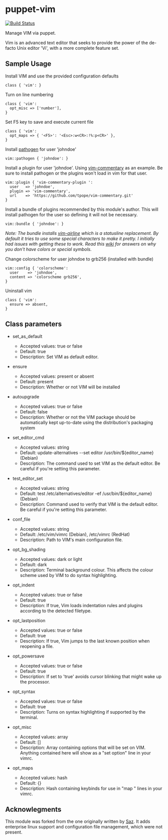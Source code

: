 # puppet-vim

[![Build Status](https://travis-ci.org/zanloy/puppet-vim.svg?branch=master)](https://travis-ci.org/zanloy/puppet-vim)

Manage VIM via puppet.

Vim is an advanced text editor that seeks to provide the power of the de-facto Unix editor 'Vi', with a more complete feature set. 

## Sample Usage
Install VIM and use the provided configuration defaults

```
class { 'vim': }
```

Turn on line numbering

```
class { 'vim':
  opt_misc => ['number'],
}
```

Set F5 key to save and execute current file

```
class { 'vim':
  opt_maps => { '<F5>': '<Esc>:w<CR>:!%:p<CR>' },
}
```

Install [pathogen](https://github.com/tpope/vim-pathogen) for user 'johndoe'

```
vim::pathogen { 'johndoe': }
```

Install a plugin for user 'johndoe'.
Using [vim-commentary](https://github.com/tpope/vim-commentary) as an example.
Be sure to install pathogen or the plugins won't load in vim for that user.

```
vim::plugin { 'vim-commentary-plugin ': 
  user   => 'johndoe',
  plugin => 'vim-commentary',
  url    => 'https://github.com/tpope/vim-commentary.git' 
}
```

Install a bundle of plugins recommended by this module's author. This will
install pathogen for the user so defining it will not be necessary.

```
vim::bundle { 'johndoe': }
```

_Note: The bundle installs [vim-airline](https://github.com/bling/vim-airline) which
is a statusline replacement. By default it tries to use some special characters
to make it pretty. I initially had issues with getting these to work. Read
this [wiki](https://github.com/bling/vim-airline/wiki/FAQ) for answers on why
you don't have colors or special symbols._

Change colorscheme for user johndoe to grb256 (installed with bundle)

```
vim::config { 'colorscheme':
  user    => 'johndoe',
  content => 'colorscheme grb256',
}
```

Uninstall vim

```
class { 'vim':
  ensure => absent,
}
```

## Class parameters
* set_as_default
  * Accepted values: true or false
  * Default: true
  * Description: Set VIM as default editor.

* ensure 
  * Accepted values: present or absent 
  * Default: present
  * Description: Whether or not VIM will be installed

* autoupgrade 
  * Accepted values: true or false
  * Default: false
  * Description: Whether or not the VIM package should be automatically kept
    up-to-date using the distribution's packaging system

* set_editor_cmd
  * Accepted values: string
  * Default: update-alternatives --set editor /usr/bin/${editor_name} (Debian)
  * Description: The command used to set VIM as the default editor. Be careful
    if you're setting this parameter.

* test_editor_set 
  * Accepted values: string
  * Default: test /etc/alternatives/editor -ef /usr/bin/${editor_name} (Debian)
  * Description: Command used to verify that VIM is the default editor. Be
    careful if you're setting this parameter.

* conf_file
  * Accepted values: string
  * Default: /etc/vim/vimrc (Debian), /etc/vimrc (RedHat)
  * Description: Path to VIM's main configuration file.

* opt_bg_shading
  * Accepted values: dark or light
  * Default: dark
  * Description: Terminal background colour. This affects the colour scheme used
    by VIM to do syntax highlighting.

* opt_indent
  * Accepted values: true or false
  * Default: true
  * Description: If true, Vim loads indentation rules and plugins according to
    the detected filetype.

* opt_lastposition
  * Accepted values: true or false
  * Default: true
  * Description: If true, Vim jumps to the last known position when reopening a
    file.

* opt_powersave
  * Accepted values: true or false
  * Default: true
  * Description: If set to 'true' avoids cursor blinking that might wake up the
    processor.

* opt_syntax
  * Accepted values: true or false
  * Default: true
  * Description: Turns on syntax highlighting if supported by the terminal.

* opt_misc
  * Accepted values: array
  * Default: []
  * Description: Array containing options that will be set on VIM. Anything
    contained here will show as a "set option" line in your vimrc.

* opt_maps
  * Accepted values: hash
  * Default: {}
  * Description: Hash containing keybinds for use in "map <k> <v>" lines in your
    vimrc.

## Acknowlegments
This module was forked from the one originally written by [Saz](https://github.com/saz/puppet-vim). It adds enterprise linux support and configuration file management, which were not present.
